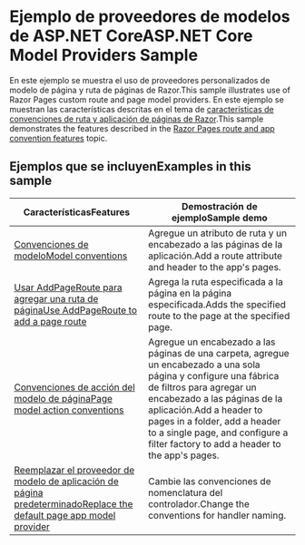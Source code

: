 # <a name="aspnet-core-model-providers-sample"></a><span data-ttu-id="3f922-101">Ejemplo de proveedores de modelos de ASP.NET Core</span><span class="sxs-lookup"><span data-stu-id="3f922-101">ASP.NET Core Model Providers Sample</span></span>

<span data-ttu-id="3f922-102">En este ejemplo se muestra el uso de proveedores personalizados de modelo de página y ruta de páginas de Razor.</span><span class="sxs-lookup"><span data-stu-id="3f922-102">This sample illustrates use of Razor Pages custom route and page model providers.</span></span> <span data-ttu-id="3f922-103">En este ejemplo se muestran las características descritas en el tema de [características de convenciones de ruta y aplicación de páginas de Razor](https://docs.microsoft.com/aspnet/core/mvc/razor-pages/razor-pages-convention-features).</span><span class="sxs-lookup"><span data-stu-id="3f922-103">This sample demonstrates the features described in the [Razor Pages route and app convention features](https://docs.microsoft.com/aspnet/core/mvc/razor-pages/razor-pages-convention-features) topic.</span></span>

## <a name="examples-in-this-sample"></a><span data-ttu-id="3f922-104">Ejemplos que se incluyen</span><span class="sxs-lookup"><span data-stu-id="3f922-104">Examples in this sample</span></span>

| <span data-ttu-id="3f922-105">Características</span><span class="sxs-lookup"><span data-stu-id="3f922-105">Features</span></span> | <span data-ttu-id="3f922-106">Demostración de ejemplo</span><span class="sxs-lookup"><span data-stu-id="3f922-106">Sample demo</span></span> |
| -------- | ----------- |
| [<span data-ttu-id="3f922-107">Convenciones de modelo</span><span class="sxs-lookup"><span data-stu-id="3f922-107">Model conventions</span></span>](https://docs.microsoft.com/aspnet/core/mvc/razor-pages/razor-pages-convention-features#model-conventions) | <span data-ttu-id="3f922-108">Agregue un atributo de ruta y un encabezado a las páginas de la aplicación.</span><span class="sxs-lookup"><span data-stu-id="3f922-108">Add a route attribute and header to the app's pages.</span></span> |
| [<span data-ttu-id="3f922-109">Usar AddPageRoute para agregar una ruta de página</span><span class="sxs-lookup"><span data-stu-id="3f922-109">Use AddPageRoute to add a page route</span></span>](https://docs.microsoft.com/aspnet/core/mvc/razor-pages/razor-pages-convention-features#configure-a-page-route) | <span data-ttu-id="3f922-110">Agrega la ruta especificada a la página en la página especificada.</span><span class="sxs-lookup"><span data-stu-id="3f922-110">Adds the specified route to the page at the specified page.</span></span> |
| [<span data-ttu-id="3f922-111">Convenciones de acción del modelo de página</span><span class="sxs-lookup"><span data-stu-id="3f922-111">Page model action conventions</span></span>](https://docs.microsoft.com/aspnet/core/mvc/razor-pages/razor-pages-convention-features#page-model-action-conventions) | <span data-ttu-id="3f922-112">Agregue un encabezado a las páginas de una carpeta, agregue un encabezado a una sola página y configure una fábrica de filtros para agregar un encabezado a las páginas de la aplicación.</span><span class="sxs-lookup"><span data-stu-id="3f922-112">Add a header to pages in a folder, add a header to a single page, and configure a filter factory to add a header to the app's pages.</span></span> |
| [<span data-ttu-id="3f922-113">Reemplazar el proveedor de modelo de aplicación de página predeterminado</span><span class="sxs-lookup"><span data-stu-id="3f922-113">Replace the default page app model provider</span></span>](https://docs.microsoft.com/aspnet/core/mvc/razor-pages/razor-pages-convention-features#replace-the-default-page-app-model-provider) | <span data-ttu-id="3f922-114">Cambie las convenciones de nomenclatura del controlador.</span><span class="sxs-lookup"><span data-stu-id="3f922-114">Change the conventions for handler naming.</span></span> |
